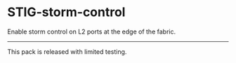 # STIG-storm-control

Enable storm control on L2 ports at the edge of the fabric.
  
---
  
This pack is released with limited testing.
